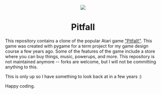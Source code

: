 <div align="center">
<p>
    <img src="https://upload.wikimedia.org/wikipedia/en/0/06/Pitfall%21_Coverart.png">
</p>
<h1>Pitfall</h1>
</div>

This repository contains a clone of the popular Atari game ["Pitfall!"](https://en.wikipedia.org/wiki/Pitfall!). This game was created with pygame for a term project for my game design course a few years ago. Some of the features of the game include a store where you can buy things, music, powerups, and more. This repository is not maintained anymore -- forks are welcome, but I will not be committing anything to this.

This is only up so I have something to look back at in a few years :)

Happy coding.
